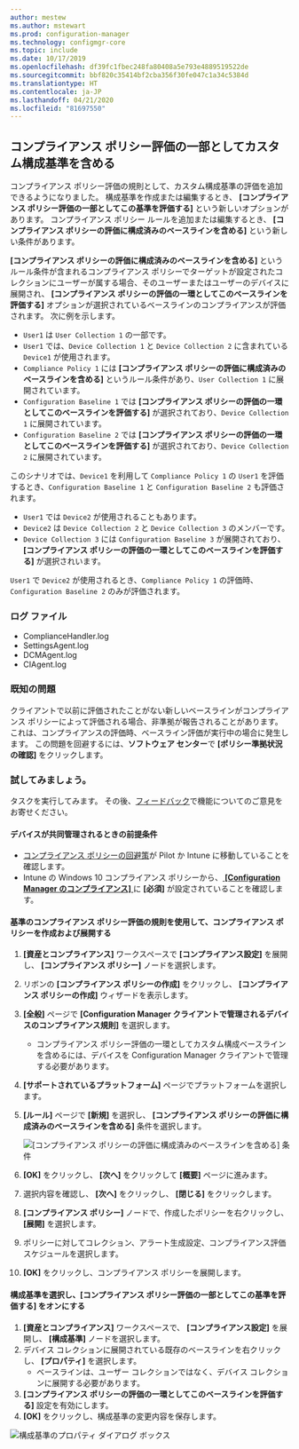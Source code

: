 ```yaml
---
author: mestew
ms.author: mstewart
ms.prod: configuration-manager
ms.technology: configmgr-core
ms.topic: include
ms.date: 10/17/2019
ms.openlocfilehash: df39fc1fbec248fa80408a5e793e4889519522de
ms.sourcegitcommit: bbf820c35414bf2cba356f30fe047c1a34c5384d
ms.translationtype: HT
ms.contentlocale: ja-JP
ms.lasthandoff: 04/21/2020
ms.locfileid: "81697550"
---
```

## <a name="include-custom-configuration-baselines-as-part-of-compliance-policy-assessment"></a><a name="bkmk_CAbaselines"></a> コンプライアンス ポリシー評価の一部としてカスタム構成基準を含める

コンプライアンス ポリシー評価の規則として、カスタム構成基準の評価を追加できるようになりました。 構成基準を作成または編集するとき、 **[コンプライアンス ポリシー評価の一部としてこの基準を評価する]** という新しいオプションがあります。 コンプライアンス ポリシー ルールを追加または編集するとき、 **[コンプライアンス ポリシーの評価に構成済みのベースラインを含める]** という新しい条件があります。

**[コンプライアンス ポリシーの評価に構成済みのベースラインを含める]** というルール条件が含まれるコンプライアンス ポリシーでターゲットが設定されたコレクションにユーザーが属する場合、そのユーザーまたはユーザーのデバイスに展開され、 **[コンプライアンス ポリシーの評価の一環としてこのベースラインを評価する]** オプションが選択されているベースラインのコンプライアンスが評価されます。 次に例を示します。

- `User1` は `User Collection 1` の一部です。
- `User1` では、`Device Collection 1` と `Device Collection 2` に含まれている `Device1` が使用されます。
- `Compliance Policy 1` には **[コンプライアンス ポリシーの評価に構成済みのベースラインを含める]** というルール条件があり、`User Collection 1` に展開されています。
- `Configuration Baseline 1` では **[コンプライアンス ポリシーの評価の一環としてこのベースラインを評価する]** が選択されており、`Device Collection 1` に展開されています。
- `Configuration Baseline 2` では **[コンプライアンス ポリシーの評価の一環としてこのベースラインを評価する]** が選択されており、`Device Collection 2` に展開されています。

このシナリオでは、`Device1` を利用して `Compliance Policy 1` の `User1` を評価するとき、`Configuration Baseline 1` と `Configuration Baseline 2` も評価されます。

- `User1` では `Device2` が使用されることもあります。
- `Device2` は `Device Collection 2` と `Device Collection 3` のメンバーです。
- `Device Collection 3` には `Configuration Baseline 3` が展開されており、 **[コンプライアンス ポリシーの評価の一環としてこのベースラインを評価する]** が選択されいます。

`User1` で `Device2` が使用されるとき、`Compliance Policy 1` の評価時、`Configuration Baseline 2` のみが評価されます。

### <a name="log-files"></a><a name="bkmk_CA-Logs"></a> ログ ファイル

- ComplianceHandler.log
- SettingsAgent.log
- DCMAgent.log
- CIAgent.log

### <a name="known-issues"></a>既知の問題
<!--5582516-->
クライアントで以前に評価されたことがない新しいベースラインがコンプライアンス ポリシーによって評価される場合、非準拠が報告されることがあります。 これは、コンプライアンスの評価時、ベースライン評価が実行中の場合に発生します。 この問題を回避するには、**ソフトウェア センター**で **[ポリシー準拠状況の確認]** をクリックします。

### <a name="try-it-out"></a>試してみましょう。

タスクを実行してみます。 その後、[フィードバック](../../../../understand/find-help.md#product-feedback)で機能についてのご意見をお寄せください。

#### <a name="prerequisites-when-the-devices-are-co-managed"></a>デバイスが共同管理されるときの前提条件

- [コンプライアンス ポリシーの回避策](../../../../../comanage/workloads.md#compliance-policies)が Pilot か Intune に移動していることを確認します。
- Intune の Windows 10 コンプライアンス ポリシーから、[ **[Configuration Manager のコンプライアンス]** ](https://docs.microsoft.com/intune/protect/compliance-policy-create-windows#configuration-manager-compliance) に **[必須]** が設定されていることを確認します。

#### <a name="create-and-deploy-a-compliance-policy-with-a-rule-for-baseline-compliance-policy-assessment"></a>基準のコンプライアンス ポリシー評価の規則を使用して、コンプライアンス ポリシーを作成および展開する

1. **[資産とコンプライアンス]** ワークスペースで **[コンプライアンス設定]** を展開し、 **[コンプライアンス ポリシー]** ノードを選択します。
1. リボンの **[コンプライアンス ポリシーの作成]** をクリックし、 **[コンプライアンス ポリシーの作成]** ウィザードを表示します。
1. **[全般]** ページで **[Configuration Manager クライアントで管理されるデバイスのコンプライアンス規則]** を選択します。
   - コンプライアンス ポリシー評価の一環としてカスタム構成ベースラインを含めるには、デバイスを Configuration Manager クライアントで管理する必要があります。
1. **[サポートされているプラットフォーム]** ページでプラットフォームを選択します。
1. **[ルール]** ページで **[新規]** を選択し、 **[コンプライアンス ポリシーの評価に構成済みのベースラインを含める]** 条件を選択します。

   ![[コンプライアンス ポリシーの評価に構成済みのベースラインを含める] 条件](../../media/3608345-create-compliance-policy-rule.png)

1. **[OK]** をクリックし、 **[次へ]** をクリックして **[概要]** ページに進みます。
1. 選択内容を確認し、 **[次へ]** をクリックし、 **[閉じる]** をクリックします。
1. **[コンプライアンス ポリシー]** ノードで、作成したポリシーを右クリックし、 **[展開]** を選択します。
1. ポリシーに対してコレクション、アラート生成設定、コンプライアンス評価スケジュールを選択します。
1. **[OK]** をクリックし、コンプライアンス ポリシーを展開します。


#### <a name="select-a-configuration-baseline-and-check-evaluate-this-baseline-as-part-of-compliance-policy-assessment"></a>構成基準を選択し、[コンプライアンス ポリシー評価の一部としてこの基準を評価する] をオンにする

1. **[資産とコンプライアンス]** ワークスペースで、 **[コンプライアンス設定]** を展開し、 **[構成基準]** ノードを選択します。
1. デバイス コレクションに展開されている既存のベースラインを右クリックし、 **[プロパティ]** を選択します。
   - ベースラインは、ユーザー コレクションではなく、デバイス コレクションに展開する必要があります。
1. **[コンプライアンス ポリシーの評価の一環としてこのベースラインを評価する]** 設定を有効にします。
1. **[OK]** をクリックし、構成基準の変更内容を保存します。

![構成基準のプロパティ ダイアログ ボックス](../../media/3608345-configuration-baseline-properties.png)

